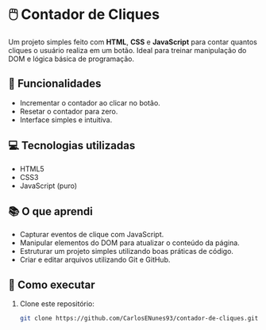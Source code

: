 # 🖱️ Contador de Cliques

Um projeto simples feito com **HTML**, **CSS** e **JavaScript** para contar quantos cliques o usuário realiza em um botão. Ideal para treinar manipulação do DOM e lógica básica de programação.

## 🚀 Funcionalidades
- Incrementar o contador ao clicar no botão.
- Resetar o contador para zero.
- Interface simples e intuitiva.

## 💻 Tecnologias utilizadas
- HTML5
- CSS3
- JavaScript (puro)

## 📚 O que aprendi
- Capturar eventos de clique com JavaScript.
- Manipular elementos do DOM para atualizar o conteúdo da página.
- Estruturar um projeto simples utilizando boas práticas de código.
- Criar e editar arquivos utilizando Git e GitHub.

## 📂 Como executar
1. Clone este repositório:
   ```bash
   git clone https://github.com/CarlosENunes93/contador-de-cliques.git
